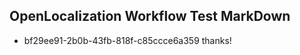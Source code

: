 ## OpenLocalization Workflow Test MarkDown
* bf29ee91-2b0b-43fb-818f-c85ccce6a359 thanks!

<!--HONumber=Aug16_HO5-->


